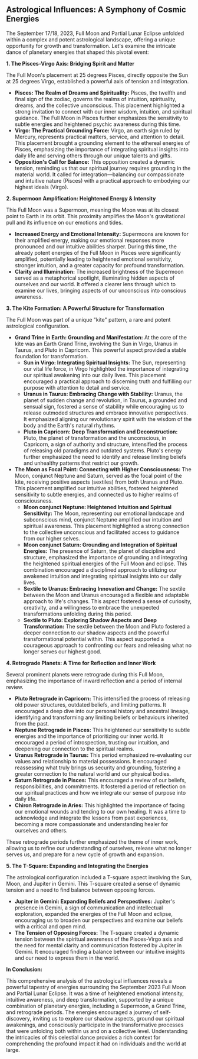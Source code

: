 ## Astrological Influences: A Symphony of Cosmic Energies

The September 17/18, 2023, Full Moon and Partial Lunar Eclipse unfolded within a complex and potent astrological landscape, offering a unique opportunity for growth and transformation.  Let's examine the intricate dance of planetary energies that shaped this pivotal event:

**1. The Pisces-Virgo Axis: Bridging Spirit and Matter**

The Full Moon's placement at 25 degrees Pisces, directly opposite the Sun at 25 degrees Virgo, established a powerful axis of tension and integration.  

* **Pisces: The Realm of Dreams and Spirituality:**  Pisces, the twelfth and final sign of the zodiac, governs the realms of intuition, spirituality, dreams, and the collective unconscious. This placement highlighted a strong invitation to connect with our inner wisdom, intuition, and spiritual guidance.  The Full Moon in Pisces further emphasizes the sensitivity to subtle energies and heightened psychic awareness during this time.
* **Virgo: The Practical Grounding Force:**  Virgo, an earth sign ruled by Mercury, represents practical matters, service, and attention to detail. This placement brought a grounding element to the ethereal energies of Pisces, emphasizing the importance of integrating spiritual insights into daily life and serving others through our unique talents and gifts. 
* **Opposition's Call for Balance:** This opposition created a dynamic tension, reminding us that our spiritual journey requires grounding in the material world.  It called for integration—balancing our compassionate and intuitive nature (Pisces) with a practical approach to embodying our highest ideals (Virgo).

**2. Supermoon Amplification: Heightened Energy & Intensity**

This Full Moon was a Supermoon, meaning the Moon was at its closest point to Earth in its orbit. This proximity amplifies the Moon's gravitational pull and its influence on our emotions and tides.

* **Increased Energy and Emotional Intensity:** Supermoons are known for their amplified energy, making our emotional responses more pronounced and our intuitive abilities sharper.  During this time, the already potent energies of the Full Moon in Pisces were significantly amplified, potentially leading to heightened emotional sensitivity, stronger intuition, and a greater capacity for profound transformation.
* **Clarity and Illumination:** The increased brightness of the Supermoon served as a metaphorical spotlight, illuminating hidden aspects of ourselves and our world. It offered a clearer lens through which to examine our lives, bringing aspects of our unconscious into conscious awareness.

**3. The Kite Formation: A Powerful Structure for Transformation**

The Full Moon was part of a unique "kite" pattern, a rare and potent astrological configuration.

* **Grand Trine in Earth: Grounding and Manifestation:** At the core of the kite was an Earth Grand Trine, involving the Sun in Virgo, Uranus in Taurus, and Pluto in Capricorn. This powerful aspect provided a stable foundation for transformation.
    * **Sun in Virgo: Integrating Spiritual Insights:** The Sun, representing our vital life force, in Virgo highlighted the importance of integrating our spiritual awakening into our daily lives. This placement encouraged a practical approach to discerning truth and fulfilling our purpose with attention to detail and service.
    * **Uranus in Taurus: Embracing Change with Stability:**  Uranus, the planet of sudden change and revolution, in Taurus, a grounded and sensual sign, fostered a sense of stability while encouraging us to release outmoded structures and embrace innovative perspectives. It emphasized aligning our revolutionary spirit with the wisdom of the body and the Earth's natural rhythms.
    * **Pluto in Capricorn: Deep Transformation and Deconstruction:** Pluto, the planet of transformation and the unconscious, in Capricorn, a sign of authority and structure, intensified the process of releasing old paradigms and outdated systems.  Pluto's energy further emphasized the need to identify and release limiting beliefs and unhealthy patterns that restrict our growth.
* **The Moon as Focal Point: Connecting with Higher Consciousness:** The Moon, conjunct Neptune and Saturn, served as the focal point of the kite, receiving positive aspects (sextiles) from both Uranus and Pluto. This placement amplified our intuitive abilities, fostered heightened sensitivity to subtle energies, and connected us to higher realms of consciousness. 
    * **Moon conjunct Neptune: Heightened Intuition and Spiritual Sensitivity:** The Moon, representing our emotional landscape and subconscious mind, conjunct Neptune amplified our intuition and spiritual awareness. This placement highlighted a strong connection to the collective unconscious and facilitated access to guidance from our higher selves. 
    * **Moon conjunct Saturn: Grounding and Integration of Spiritual Energies:** The presence of Saturn, the planet of discipline and structure, emphasized the importance of grounding and integrating the heightened spiritual energies of the Full Moon and eclipse. This combination encouraged a disciplined approach to utilizing our awakened intuition and integrating spiritual insights into our daily lives.
    * **Sextile to Uranus: Embracing Innovation and Change:** The sextile between the Moon and Uranus encouraged a flexible and adaptable approach to life's changes. This aspect fostered a sense of curiosity, creativity, and a willingness to embrace the unexpected transformations unfolding during this period.
    * **Sextile to Pluto: Exploring Shadow Aspects and Deep Transformation:** The sextile between the Moon and Pluto fostered a deeper connection to our shadow aspects and the powerful transformational potential within. This aspect supported a courageous approach to confronting our fears and releasing what no longer serves our highest good.


**4. Retrograde Planets: A Time for Reflection and Inner Work**

Several prominent planets were retrograde during this Full Moon, emphasizing the importance of inward reflection and a period of internal review.

* **Pluto Retrograde in Capricorn:** This intensified the process of releasing old power structures, outdated beliefs, and limiting patterns.  It encouraged a deep dive into our personal history and ancestral lineage, identifying and transforming any limiting beliefs or behaviours inherited from the past.
* **Neptune Retrograde in Pisces:** This heightened our sensitivity to subtle energies and the importance of prioritizing our inner world. It encouraged a period of introspection, trusting our intuition, and deepening our connection to the spiritual realms. 
* **Uranus Retrograde in Taurus:** This period emphasized re-evaluating our values and relationship to material possessions.  It encouraged reassessing what truly brings us security and grounding, fostering a greater connection to the natural world and our physical bodies.
* **Saturn Retrograde in Pisces:** This encouraged a review of our beliefs, responsibilities, and commitments.  It fostered a period of reflection on our spiritual practices and how we integrate our sense of purpose into daily life.
* **Chiron Retrograde in Aries:** This highlighted the importance of facing our emotional wounds and tending to our own healing.  It was a time to acknowledge and integrate the lessons from past experiences, becoming a more compassionate and understanding healer for ourselves and others.

These retrograde periods further emphasized the theme of inner work, allowing us to refine our understanding of ourselves, release what no longer serves us, and prepare for a new cycle of growth and expansion.


**5. The T-Square: Expanding and Integrating the Energies**

The astrological configuration included a T-square aspect involving the Sun, Moon, and Jupiter in Gemini. This T-square created a sense of dynamic tension and a need to find balance between opposing forces.

* **Jupiter in Gemini: Expanding Beliefs and Perspectives:** Jupiter's presence in Gemini, a sign of communication and intellectual exploration, expanded the energies of the Full Moon and eclipse, encouraging us to broaden our perspectives and examine our beliefs with a critical and open mind.
* **The Tension of Opposing Forces:** The T-square created a dynamic tension between the spiritual awareness of the Pisces-Virgo axis and the need for mental clarity and communication fostered by Jupiter in Gemini. It encouraged finding a balance between our intuitive insights and our need to express them in the world.


**In Conclusion:**

This comprehensive analysis of the astrological influences reveals a powerful tapestry of energies surrounding the September 2023 Full Moon and Partial Lunar Eclipse.  It was a time of heightened emotional intensity, intuitive awareness, and deep transformation, supported by a unique combination of planetary energies, including a Supermoon, a Grand Trine, and retrograde periods. The energies encouraged a journey of self-discovery, inviting us to explore our shadow aspects, ground our spiritual awakenings, and consciously participate in the transformative processes that were unfolding both within us and on a collective level. Understanding the intricacies of this celestial dance provides a rich context for comprehending the profound impact it had on individuals and the world at large. 
